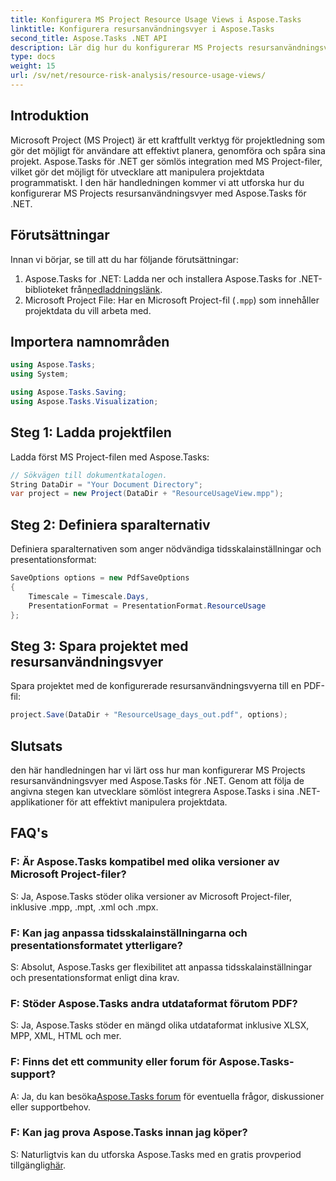```yaml
---
title: Konfigurera MS Project Resource Usage Views i Aspose.Tasks
linktitle: Konfigurera resursanvändningsvyer i Aspose.Tasks
second_title: Aspose.Tasks .NET API
description: Lär dig hur du konfigurerar MS Projects resursanvändningsvyer med Aspose.Tasks för .NET. Steg-för-steg-guide med kodexempel ingår.
type: docs
weight: 15
url: /sv/net/resource-risk-analysis/resource-usage-views/
---
```

## Introduktion
Microsoft Project (MS Project) är ett kraftfullt verktyg för projektledning som gör det möjligt för användare att effektivt planera, genomföra och spåra sina projekt. Aspose.Tasks för .NET ger sömlös integration med MS Project-filer, vilket gör det möjligt för utvecklare att manipulera projektdata programmatiskt. I den här handledningen kommer vi att utforska hur du konfigurerar MS Projects resursanvändningsvyer med Aspose.Tasks för .NET.
## Förutsättningar
Innan vi börjar, se till att du har följande förutsättningar:
1.  Aspose.Tasks for .NET: Ladda ner och installera Aspose.Tasks for .NET-biblioteket från[nedladdningslänk](https://releases.aspose.com/tasks/net/).
2. Microsoft Project File: Har en Microsoft Project-fil (`.mpp`) som innehåller projektdata du vill arbeta med.

## Importera namnområden
```csharp
using Aspose.Tasks;
using System;

using Aspose.Tasks.Saving;
using Aspose.Tasks.Visualization;
```
## Steg 1: Ladda projektfilen
Ladda först MS Project-filen med Aspose.Tasks:
```csharp
// Sökvägen till dokumentkatalogen.
String DataDir = "Your Document Directory";
var project = new Project(DataDir + "ResourceUsageView.mpp");
```
## Steg 2: Definiera sparalternativ
Definiera sparalternativen som anger nödvändiga tidsskalainställningar och presentationsformat:
```csharp
SaveOptions options = new PdfSaveOptions
{
    Timescale = Timescale.Days,
    PresentationFormat = PresentationFormat.ResourceUsage
};
```
## Steg 3: Spara projektet med resursanvändningsvyer
Spara projektet med de konfigurerade resursanvändningsvyerna till en PDF-fil:
```csharp
project.Save(DataDir + "ResourceUsage_days_out.pdf", options);
```

## Slutsats
den här handledningen har vi lärt oss hur man konfigurerar MS Projects resursanvändningsvyer med Aspose.Tasks för .NET. Genom att följa de angivna stegen kan utvecklare sömlöst integrera Aspose.Tasks i sina .NET-applikationer för att effektivt manipulera projektdata.

## FAQ's
### F: Är Aspose.Tasks kompatibel med olika versioner av Microsoft Project-filer?
S: Ja, Aspose.Tasks stöder olika versioner av Microsoft Project-filer, inklusive .mpp, .mpt, .xml och .mpx.
### F: Kan jag anpassa tidsskalainställningarna och presentationsformatet ytterligare?
S: Absolut, Aspose.Tasks ger flexibilitet att anpassa tidsskalainställningar och presentationsformat enligt dina krav.
### F: Stöder Aspose.Tasks andra utdataformat förutom PDF?
S: Ja, Aspose.Tasks stöder en mängd olika utdataformat inklusive XLSX, MPP, XML, HTML och mer.
### F: Finns det ett community eller forum för Aspose.Tasks-support?
 A: Ja, du kan besöka[Aspose.Tasks forum](https://forum.aspose.com/c/tasks/15) för eventuella frågor, diskussioner eller supportbehov.
### F: Kan jag prova Aspose.Tasks innan jag köper?
 S: Naturligtvis kan du utforska Aspose.Tasks med en gratis provperiod tillgänglig[här](https://releases.aspose.com/).